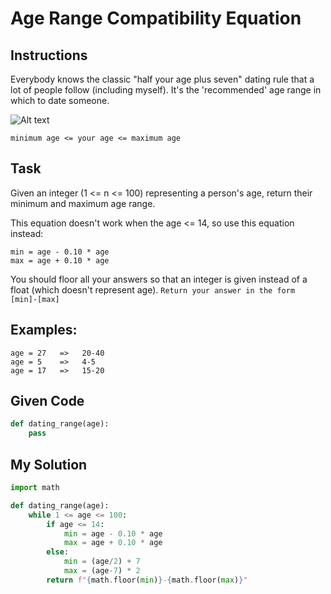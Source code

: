 # Age Range Compatibility Equation

## Instructions

Everybody knows the classic "half your age plus seven" dating rule that a lot of people follow (including myself). It's the 'recommended' age range in which to date someone.

![Alt text](http://web.archive.org/web/20190206114947if_/http://weknowmemes.com/wp-content/uploads/2014/08/age-range-compatibility-equation.jpg)

`minimum age <= your age <= maximum age`

## Task

Given an integer (1 <= n <= 100) representing a person's age, return their minimum and maximum age range.

This equation doesn't work when the age <= 14, so use this equation instead:

```
min = age - 0.10 * age
max = age + 0.10 * age
```

You should floor all your answers so that an integer is given instead of a float (which doesn't represent age). `Return your answer in the form [min]-[max]`

## Examples:

```
age = 27   =>   20-40
age = 5    =>   4-5
age = 17   =>   15-20
```

## Given Code
```python
def dating_range(age):
    pass
```

## My Solution
```python
import math

def dating_range(age):
    while 1 <= age <= 100:
        if age <= 14:
            min = age - 0.10 * age
            max = age + 0.10 * age
        else:
            min = (age/2) + 7
            max = (age-7) * 2
        return f"{math.floor(min)}-{math.floor(max)}"
```
